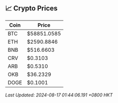 ## 📈 Crypto Prices

| Coin | Price |
| ---- | ----- |
| BTC | $58851.0585 |
| ETH | $2590.8846 |
| BNB | $516.6603 |
| CRV | $0.3103 |
| ARB | $0.5310 |
| OKB | $36.2329 |
| DOGE | $0.1001 |

_Last Updated: 2024-08-17 01:44:06.191 +0800 HKT_